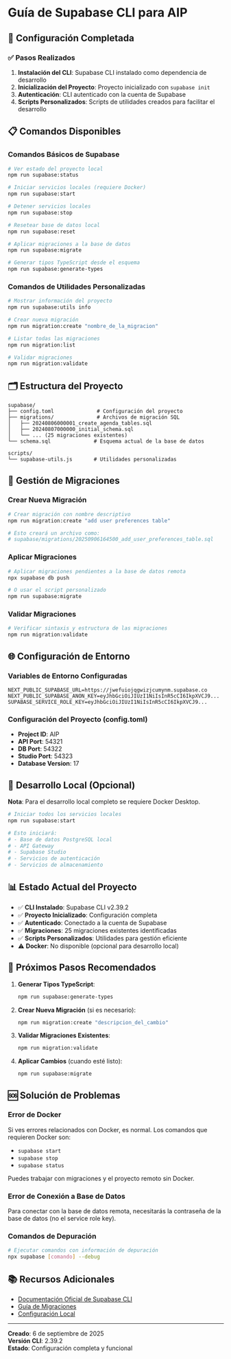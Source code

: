 # Guía de Supabase CLI para AIP

## 🚀 Configuración Completada

### ✅ Pasos Realizados

1. **Instalación del CLI**: Supabase CLI instalado como dependencia de desarrollo
2. **Inicialización del Proyecto**: Proyecto inicializado con `supabase init`
3. **Autenticación**: CLI autenticado con la cuenta de Supabase
4. **Scripts Personalizados**: Scripts de utilidades creados para facilitar el desarrollo

## 📋 Comandos Disponibles

### Comandos Básicos de Supabase

```bash
# Ver estado del proyecto local
npm run supabase:status

# Iniciar servicios locales (requiere Docker)
npm run supabase:start

# Detener servicios locales
npm run supabase:stop

# Resetear base de datos local
npm run supabase:reset

# Aplicar migraciones a la base de datos
npm run supabase:migrate

# Generar tipos TypeScript desde el esquema
npm run supabase:generate-types
```

### Comandos de Utilidades Personalizadas

```bash
# Mostrar información del proyecto
npm run supabase:utils info

# Crear nueva migración
npm run migration:create "nombre_de_la_migracion"

# Listar todas las migraciones
npm run migration:list

# Validar migraciones
npm run migration:validate
```

## 🗂️ Estructura del Proyecto

```
supabase/
├── config.toml              # Configuración del proyecto
├── migrations/              # Archivos de migración SQL
│   ├── 20240806000001_create_agenda_tables.sql
│   ├── 20240807000000_initial_schema.sql
│   └── ... (25 migraciones existentes)
└── schema.sql              # Esquema actual de la base de datos

scripts/
└── supabase-utils.js       # Utilidades personalizadas
```

## 🔧 Gestión de Migraciones

### Crear Nueva Migración

```bash
# Crear migración con nombre descriptivo
npm run migration:create "add user preferences table"

# Esto creará un archivo como:
# supabase/migrations/20250906164500_add_user_preferences_table.sql
```

### Aplicar Migraciones

```bash
# Aplicar migraciones pendientes a la base de datos remota
npx supabase db push

# O usar el script personalizado
npm run supabase:migrate
```

### Validar Migraciones

```bash
# Verificar sintaxis y estructura de las migraciones
npm run migration:validate
```

## 🌐 Configuración de Entorno

### Variables de Entorno Configuradas

```env
NEXT_PUBLIC_SUPABASE_URL=https://jwefuiojqgwizjcumynm.supabase.co
NEXT_PUBLIC_SUPABASE_ANON_KEY=eyJhbGciOiJIUzI1NiIsInR5cCI6IkpXVCJ9...
SUPABASE_SERVICE_ROLE_KEY=eyJhbGciOiJIUzI1NiIsInR5cCI6IkpXVCJ9...
```

### Configuración del Proyecto (config.toml)

- **Project ID**: AIP
- **API Port**: 54321
- **DB Port**: 54322
- **Studio Port**: 54323
- **Database Version**: 17

## 🐳 Desarrollo Local (Opcional)

**Nota**: Para el desarrollo local completo se requiere Docker Desktop.

```bash
# Iniciar todos los servicios locales
npm run supabase:start

# Esto iniciará:
# - Base de datos PostgreSQL local
# - API Gateway
# - Supabase Studio
# - Servicios de autenticación
# - Servicios de almacenamiento
```

## 📊 Estado Actual del Proyecto

- ✅ **CLI Instalado**: Supabase CLI v2.39.2
- ✅ **Proyecto Inicializado**: Configuración completa
- ✅ **Autenticado**: Conectado a la cuenta de Supabase
- ✅ **Migraciones**: 25 migraciones existentes identificadas
- ✅ **Scripts Personalizados**: Utilidades para gestión eficiente
- ⚠️ **Docker**: No disponible (opcional para desarrollo local)

## 🚀 Próximos Pasos Recomendados

1. **Generar Tipos TypeScript**:
   ```bash
   npm run supabase:generate-types
   ```

2. **Crear Nueva Migración** (si es necesario):
   ```bash
   npm run migration:create "descripcion_del_cambio"
   ```

3. **Validar Migraciones Existentes**:
   ```bash
   npm run migration:validate
   ```

4. **Aplicar Cambios** (cuando esté listo):
   ```bash
   npm run supabase:migrate
   ```

## 🆘 Solución de Problemas

### Error de Docker
Si ves errores relacionados con Docker, es normal. Los comandos que requieren Docker son:
- `supabase start`
- `supabase stop`
- `supabase status`

Puedes trabajar con migraciones y el proyecto remoto sin Docker.

### Error de Conexión a Base de Datos
Para conectar con la base de datos remota, necesitarás la contraseña de la base de datos (no el service role key).

### Comandos de Depuración
```bash
# Ejecutar comandos con información de depuración
npx supabase [comando] --debug
```

## 📚 Recursos Adicionales

- [Documentación Oficial de Supabase CLI](https://supabase.com/docs/guides/cli)
- [Guía de Migraciones](https://supabase.com/docs/guides/cli/local-development#database-migrations)
- [Configuración Local](https://supabase.com/docs/guides/local-development)

---

**Creado**: 6 de septiembre de 2025  
**Versión CLI**: 2.39.2  
**Estado**: Configuración completa y funcional